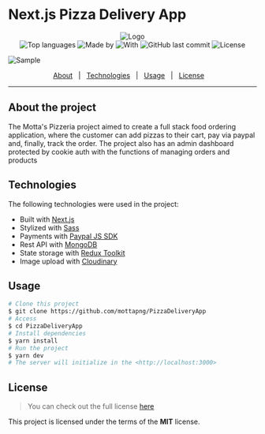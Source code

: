Next.js Pizza Delivery App
===========

<p align="center">
  <img alt="Logo" src="https://i.imgur.com/hSHTTzH.png" alt="Motta's">
  <br>
  <img alt="Top languages" src="https://img.shields.io/github/languages/top/mottapng/PizzaDeliveryApp?style=flat-square">
  <img alt="Made by" src="https://img.shields.io/badge/made%20by-mottapng-%237519C1?style=flat-square">
  <img alt="With" src="https://img.shields.io/badge/with-Next.js-%237519C1?style=flat-square">
  <img alt="GitHub last commit" src="https://img.shields.io/github/last-commit/mottapng/PizzaDeliveryApp?style=flat-square">
  <img alt="License" src="https://img.shields.io/github/license/mottapng/PizzaDeliveryApp?style=flat-square">
</p>

![Sample](/public/images/sample.gif)

<p align="center">
    <a href="#about-the-project">About</a> &#xa0; | &#xa0; 
    <a href="#technologies">Technologies</a> &#xa0; | &#xa0;
    <a href="#usage">Usage</a> &#xa0; | &#xa0;
    <a href="#license">License</a> &#xa0; &#xa0;
</p>

---

## About the project ##

The Motta's Pizzeria project aimed to create a full stack food ordering application, where the customer can add pizzas to their cart, pay via paypal and, finally, track the order. The project also has an admin dashboard protected by cookie auth with the functions of managing orders and products

## Technologies ##

The following technologies were used in the project:

- Built with [Next.js](https://nextjs.org/)
- Stylized with [Sass](https://sass-lang.com)
- Payments with [Paypal JS SDK](https://developer.paypal.com/sdk/js/)
- Rest API with [MongoDB](https://www.mongodb.com/)
- State storage with [Redux Toolkit](https://redux.js.org)
- Image upload with [Cloudinary](https://cloudinary.com)

## Usage ##

```bash
# Clone this project
$ git clone https://github.com/mottapng/PizzaDeliveryApp
# Access
$ cd PizzaDeliveryApp
# Install dependencies
$ yarn install
# Run the project
$ yarn dev
# The server will initialize in the <http://localhost:3000>
```

## License ##
>You can check out the full license [here](https://github.com/manoMotta/PizzaDeliveryApp/blob/main/LICENSE)

This project is licensed under the terms of the **MIT** license.
